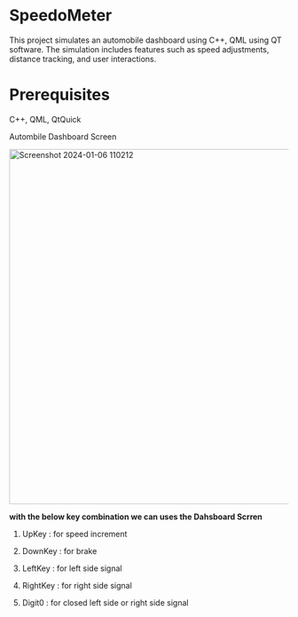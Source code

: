 # SpeedoMeter
This project simulates an automobile dashboard using C++, QML using QT software. The simulation includes features such as speed adjustments, distance tracking, and user interactions.

# Prerequisites
C++,
QML,
QtQuick

Autombile Dashboard Screen

<img width="640" alt="Screenshot 2024-01-06 110212" src="https://github.com/vikas22634/Speedo_Meter/assets/75554973/47bf7d39-33bc-4f20-b3f1-aa1ec6078c09">


<strong>with the below key  combination we can uses the Dahsboard Scrren</strong>

1. UpKey :  for speed increment

2. DownKey : for brake

3. LeftKey : for left side signal

4. RightKey : for right side signal

5. Digit0 : for closed left side or right side signal

